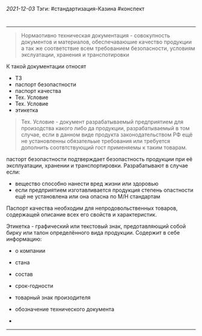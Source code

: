 *2021-12-03*
Тэги: #cтандартизация-Казина #конспект
# 
---

>Нормаотивно техническая документация - совокупность документов и материалов, обеспечаваюшие качество продукции а так же соответствие всем требованием безопасности, условиям экслуатации, хранения и транспотировки

К такой документации относят
- ТЗ
- паспорт безопастности
- паспорт качества
- Тех. Условие
- Тех. Условие
- этикетка

>Тех. Условие - документ разрабатываемый предприятием для произодства какого либо да продукции, разрабатываемый в том случае, если в данном виде продукта законодательством РФ ещё не установленны обязательые требования или требуется дополнить соотвтствующий гост применяемы к таким товарам.

пасторт безопастности подтверждает безопастность продукции при её эксплуатации, хранении и транспортировки. Разрабатывают в случае если:
- вещество способно нанести вред жизни или здоровью
- если предприятием изготавливается продукция степень опастности ещё не установлена или она опасна по М/Н стандартам

Паспорт качества необходим для непродовольственных товаров, содержащей описание всех его свойств и характеристик.

Этикетка - графический или текстовый знак, предотавляющий собой бирку или талон определённого вида продукции.
Содержит в себе информацию:
- о компании
- стана
- состав
- срок-годности
- товарный знак произодителя
- обозначение технического документа

- 

---
